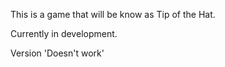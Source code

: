 This is a game that will be know as Tip of the Hat.

Currently in development.

Version 'Doesn't work'
